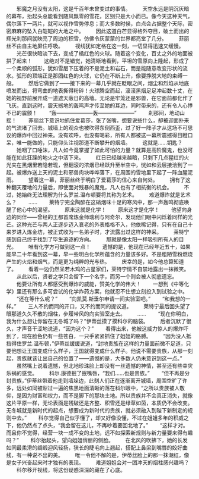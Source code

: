　　邪魔之月没有太阳，这是千百年未曾变过的事情。
　　天空永远是阴沉灰暗的幕布，抬起头总能看到随风飘零的雪花，区别只是大小而已。像今天这种天气，偶尔落下一两片，就可以视作雪势停息；而大多数时候，白点会占据整个天际，密密麻麻的坠入白皑皑的大地之中。
　　因此这道白芒显得格外夺目，破土而出的辉光刹那间就映亮了周边的积雪，仿佛令灰蒙蒙的世界都亮堂了几分。
　　菲丽丝不由自主地屏住呼吸。
　　视线犹如定格在这一刻，一切显得迅速又缓慢。
　　光芒很快暗淡下去，变成了橘红色的火球。随着这个变化，百丈之外的地面被拱了起来！
　　这绝对不是错觉，她清晰地看到，平坦的雪原向上隆起，形成了一个柔顺的弧形，犹如雪层下压着的不是泥土和岩石，而是能随意改变形状的流水。弧形的顶端正是那团红色的火球，它仍在不断上升，像要挣脱大地的束缚一般。
　　然后它做到了——接下来的一幕几乎就在眨眼之间，烟尘和烈焰从地底喷发而出，将弯曲的地表撕得粉碎！火球腾空而起，滚滚黑烟足足冲起数十丈，在她的视野前展开成一道遮天蔽日的高墙。无论是牢笼还是邪兽，在它面前都化作了飞灰。直到这时，震天撼地的轰鸣声才传至她的耳边，同时带来的，还有令人心悸不已的震颤！
　　“轰———————轰———————”
　　刹那间，地动山摇！
　　菲丽丝下意识地抓住爱葛莎，张了张嘴，想要说些什么，却被迎面扑来的气流堵了回去。城墙上的观众也被吹得东倒西歪，过了好一阵子才从这场不可思议的爆炸中回过神来。没有欢呼，也没有喝彩，所有人都被这一幕所震撼得目瞪口呆，唯一能做的，只能仰头注视那道不断攀升的烟墙。
　　这就是……钥匙？
　　她咽了口唾沫，凡人如今竟掌握了如此可怕的力量？就算是高阶魔鬼，也没可能在如此狂躁的地火之中活下来。
　　红日已经越来越暗，只剩下几点猩红的火光夹在黑烟里若隐若现，但翻滚的浓烟已经跃升至半空中，恍如和云层接洽到了一起。被爆炸送上天的泥土和邪兽肉块哗哗落下，在周围的雪地里下起了一阵血腥泥雨。
　　望着这一幕，菲丽丝终于明白了爱葛莎的信心来自何处。
　　拥有了这种翻天覆地的力量后，即使面对残暴的魔鬼，凡人也有了相抗衡的机会。
　　不过，她始终无法理解为什么罗兰.温布顿要将其称为艺术。
　　难道爆炸就是艺术么？
　　……
　　莱特宁完全陶醉在这硝烟味十足的寒风中，那一声轰鸣彻底唤醒了他心中的渴望。
　　原来这就是化学！
　　原来这才是化学！
　　他望向身边的同伴——曾经的王都首席炼金师瑞利与阿奇尔，发现他们眼中闪烁着同样的光芒。这种光芒与两人正逐步迈入衰老的外表格格不入，他依稀记得，只有在自己十来岁进入炼金坊，被正式收为一名弟子时，才流露出过这样的神采。
　　莱特宁感到自己终于找到了毕生追逐的方向。
　　那就是像太阳一样吸引所有人的目光。
　　唯有化学方可做到这一点！
　　遗憾的是，他现在已经年近五十，如果能早二十年看到这一幕，早一些明白化学所蕴含的力量该多好。不是粗陋雪粉燃烧产生的火焰和烟气，而是更为纯粹的光与热。
　　庆幸的是，如今他总算知道了。
　　看着一边仍然呆若木鸡的占星家们，莱特宁情不自禁地露出一抹微笑。
　　从此以后，贤者之学只会留下一个名字，而另一个则会被人彻底遗忘。
　　他要让所有人都感受到爆炸的威能，赞美化学的伟大！
　　一想到《中等化学》里还有那么多可尝试的化学炸药方案，他就忍不住想立刻投入到试验之中。
　　“还在等什么呢？”
　　“向凯莫.斯垂尔申请一间实验室吧。”
　　“和我想的一样。”
　　三人不约而同的开口，又不约而同的提议道。
　　莱特宁最后回头望了眼那道久久不散的烟柱，步履带风的向实验室走去。
　　……
　　“现在你明白，我为什么想让你留在无冬城了吗？”伊蒂丝摸了摸科尔的脑袋。
　　后者沉默了很久，才声音干涩地说道，“因为这个？”
　　看得出来，他被这威力惊人的爆炸吓到了，现在脸色仍有一些苍白，一只手紧紧抓住了姐姐的胳膊。
　　“因为没人抵挡得住罗兰.温布顿，”伊蒂丝缓缓说道，“封地贵族在这样的力量面前微不足道，只要他想让王国变成什么样子，王国就得变成什么样子。他说不需要贵族，从那一刻起，贵族就该让出自己的位置了——遗憾的是，大多数人仍未意识到这一点。”
　　虽然嘴上说着遗憾，但北地珍珠脸上却没有一丝遗憾的神情，甚至还有些幸灾乐祸的感觉。
　　科尔.康德抿了抿嘴唇，“我们……也是贵族。”
　　“但不再是分封贵族，”伊蒂丝带着他走到墙垛边，此刻人们正在逐渐离开城墙，周围空旷了许多，远处如同被犁过一遍的焦黑地面清晰的落在科尔眼中，“之所以贵族被人敬仰，是因为财富和权力，而不是脚下的那块土地。所以贵族并不会真正消失，就像这片平原一样，无论表面是残破还是齐整、积雪还是绿草如茵，本质仍不会改变。无冬城就是新时代的起点，想要成为新时代的贵族，就必须融入到陛下新制定的规则中去。”
　　科尔觉得自己似乎懂了，却又好像没懂，不过在姐姐多年的积威之下，他仍然点了点头，“我会留在这儿，不再吵着要回北地了。”
　　“这样才对。而且你不觉得，经营一块一成不变的土地，远不如探索新规则与新力量要来得有趣吗？”
　　科尔抬起头，望向姐姐俏丽的侧脸。
　　在北风的吹拂下，她的长发如同最柔滑的绸缎迎风轻扬，狭长的睫毛向上翘起，搭配上鼻梁到嘴唇的姣好曲线，有一种说不出的美。
　　唯一令他不解的是，伊蒂丝脸上的那一抹潮红，像是女子兴奋起来时才独有的表现。
　　难道姐姐会对一团冲天的烟柱感兴趣吗？
　　科尔移开视线，将这份疑惑深深的藏在了心底。